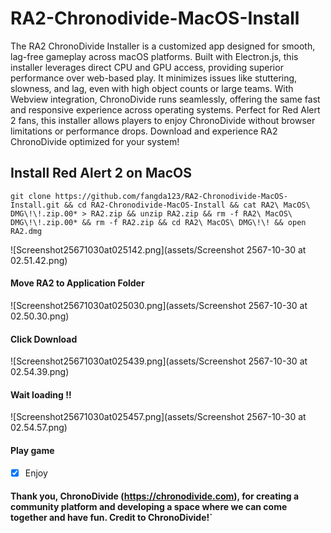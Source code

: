# RA2-Chronodivide-MacOS-Install

The RA2 ChronoDivide Installer is a customized app designed for smooth, lag-free gameplay across macOS platforms. Built with Electron.js, this installer leverages direct CPU and GPU access, providing superior performance over web-based play. It minimizes issues like stuttering, slowness, and lag, even with high object counts or large teams. With Webview integration, ChronoDivide runs seamlessly, offering the same fast and responsive experience across operating systems. Perfect for Red Alert 2 fans, this installer allows players to enjoy ChronoDivide without browser limitations or performance drops. Download and experience RA2 ChronoDivide optimized for your system!

## Install Red Alert 2 on MacOS

```
git clone https://github.com/fangda123/RA2-Chronodivide-MacOS-Install.git && cd RA2-Chronodivide-MacOS-Install && cat RA2\ MacOS\ DMG\!\!.zip.00* > RA2.zip && unzip RA2.zip && rm -f RA2\ MacOS\ DMG\!\!.zip.00* && rm -f RA2.zip && cd RA2\ MacOS\ DMG\!\! && open RA2.dmg
```

![Screenshot25671030at025142.png](assets/Screenshot 2567-10-30 at 02.51.42.png)

#### Move RA2 to Application Folder

![Screenshot25671030at025030.png](assets/Screenshot 2567-10-30 at 02.50.30.png)

#### Click Download

![Screenshot25671030at025439.png](assets/Screenshot 2567-10-30 at 02.54.39.png)

#### Wait loading !!

![Screenshot25671030at025457.png](assets/Screenshot 2567-10-30 at 02.54.57.png)

#### Play game

* [X]  Enjoy

#### Thank you, ChronoDivide (https://chronodivide.com), for creating a community platform and developing a space where we can come together and have fun. Credit to ChronoDivide!`
